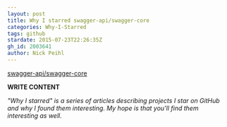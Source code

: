 ```yaml
---
layout: post
title: Why I starred swagger-api/swagger-core
categories: Why-I-Starred
tags: github
stardate: 2015-07-23T22:26:35Z
gh_id: 2003641
author: Nick Peihl
---
```


[swagger-api/swagger-core](https://github.com/swagger-api/swagger-core)

**WRITE CONTENT**

*"Why I starred" is a series of articles describing projects I star on GitHub and why I found them interesting. My hope is that you'll find them interesting as well.*

